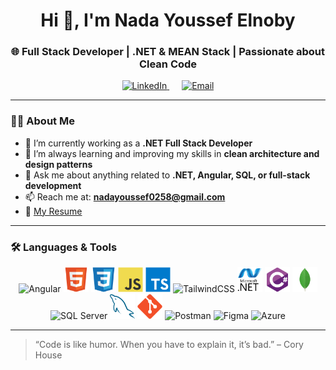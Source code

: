 <h1 align="center">Hi 👋, I'm Nada Youssef Elnoby</h1> 
<h3 align="center">🌐 Full Stack Developer | .NET & MEAN Stack | Passionate about Clean Code</h3>

<p align="center">
  <a href="https://www.linkedin.com/in/nada-youssef258/" target="_blank" style="margin: 0 10px;">
    <img src="https://cdn.jsdelivr.net/gh/devicons/devicon/icons/linkedin/linkedin-original.svg" width="35" alt="LinkedIn" title="LinkedIn" />
  </a>
  <a href="mailto:nadayoussef0258@gmail.com" style="margin: 0 10px;">
    <img src="https://www.vectorlogo.zone/logos/gmail/gmail-icon.svg" width="35" alt="Email" title="Gmail" />
  </a>
</p>


---

### 👩‍💻 About Me

- 🔭 I’m currently working as a **.NET Full Stack Developer**  
- 🌱 I’m always learning and improving my skills in **clean architecture and design patterns**  
- 💬 Ask me about anything related to **.NET, Angular, SQL, or full-stack development**  
- 📫 Reach me at: **nadayoussef0258@gmail.com**  
- 📄 [My Resume](https://drive.google.com/file/d/1BaW1qFZzjBH3bBS8bwknkwiuFlYhrnHK/view?usp=sharing)

---

### 🛠️ Languages & Tools

<p align="center">
  <!-- Frontend -->
  <img src="https://angular.io/assets/images/logos/angular/angular.svg" width="40" title="Angular"/>
  <img src="https://raw.githubusercontent.com/devicons/devicon/master/icons/html5/html5-original.svg" width="40" title="HTML5"/>
  <img src="https://raw.githubusercontent.com/devicons/devicon/master/icons/css3/css3-original.svg" width="40" title="CSS3"/>
  <img src="https://raw.githubusercontent.com/devicons/devicon/master/icons/javascript/javascript-original.svg" width="40" title="JavaScript"/>
  <img src="https://raw.githubusercontent.com/devicons/devicon/master/icons/typescript/typescript-original.svg" width="40" title="TypeScript"/>
  <img src="https://www.vectorlogo.zone/logos/tailwindcss/tailwindcss-icon.svg" width="40" title="TailwindCSS"/>
  
  <!-- Backend & DB -->
  <img src="https://raw.githubusercontent.com/devicons/devicon/master/icons/dot-net/dot-net-original-wordmark.svg" width="40" title=".NET"/>
  <img src="https://raw.githubusercontent.com/devicons/devicon/master/icons/csharp/csharp-original.svg" width="40" title="C#"/>
  <img src="https://raw.githubusercontent.com/devicons/devicon/master/icons/mongodb/mongodb-original.svg" width="40" title="MongoDB"/>
  <img src="https://www.svgrepo.com/show/303229/microsoft-sql-server-logo.svg" width="40" title="SQL Server"/>
  <img src="https://raw.githubusercontent.com/devicons/devicon/master/icons/mysql/mysql-original.svg" width="40" title="MySQL"/>
  
  <!-- Tools -->
  <img src="https://raw.githubusercontent.com/devicons/devicon/master/icons/git/git-original.svg" width="40" title="Git"/>
  <img src="https://www.vectorlogo.zone/logos/getpostman/getpostman-icon.svg" width="40" title="Postman"/>
  <img src="https://www.vectorlogo.zone/logos/figma/figma-icon.svg" width="40" title="Figma"/>
  <img src="https://www.vectorlogo.zone/logos/microsoft_azure/microsoft_azure-icon.svg" width="40" title="Azure"/>
</p>

---

> “Code is like humor. When you have to explain it, it’s bad.” – Cory House
